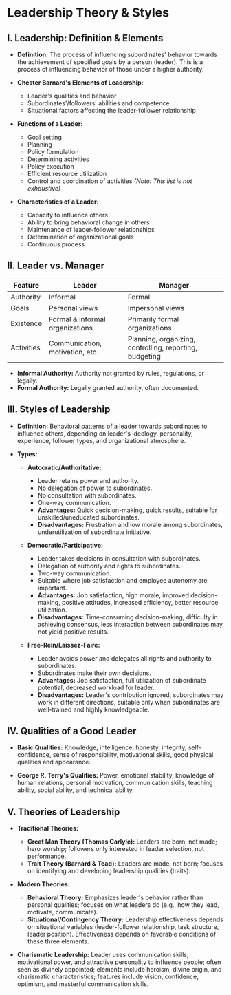 #  Leadership Theory & Styles

## I. Leadership: Definition & Elements

* **Definition:** The process of influencing subordinates' behavior towards the achievement of specified goals by a person (leader).  This is a process of influencing behavior of those under a higher authority.

* **Chester Barnard's Elements of Leadership:**
    * Leader's qualities and behavior
    * Subordinates'/followers' abilities and competence
    * Situational factors affecting the leader-follower relationship


* **Functions of a Leader:**
    * Goal setting
    * Planning
    * Policy formulation
    * Determining activities
    * Policy execution
    * Efficient resource utilization
    * Control and coordination of activities  *(Note: This list is not exhaustive)*


* **Characteristics of a Leader:**
    * Capacity to influence others
    * Ability to bring behavioral change in others
    * Maintenance of leader-follower relationships
    * Determination of organizational goals
    * Continuous process


## II. Leader vs. Manager

| Feature          | Leader                               | Manager                                  |
|-----------------|---------------------------------------|------------------------------------------|
| Authority        | Informal                               | Formal                                    |
| Goals             | Personal views                         | Impersonal views                         |
| Existence        | Formal & informal organizations       | Primarily formal organizations            |
| Activities       | Communication, motivation, etc.        | Planning, organizing, controlling, reporting, budgeting |


* **Informal Authority:** Authority not granted by rules, regulations, or legally.
* **Formal Authority:** Legally granted authority, often documented.


## III. Styles of Leadership

* **Definition:** Behavioral patterns of a leader towards subordinates to influence others, depending on leader's ideology, personality, experience, follower types, and organizational atmosphere.

* **Types:**

    * **Autocratic/Authoritative:**
        * Leader retains power and authority.
        * No delegation of power to subordinates.
        * No consultation with subordinates.
        * One-way communication.
        * **Advantages:** Quick decision-making, quick results, suitable for unskilled/uneducated subordinates.
        * **Disadvantages:** Frustration and low morale among subordinates, underutilization of subordinate initiative.


    * **Democratic/Participative:**
        * Leader takes decisions in consultation with subordinates.
        * Delegation of authority and rights to subordinates.
        * Two-way communication.
        * Suitable where job satisfaction and employee autonomy are important.
        * **Advantages:** Job satisfaction, high morale, improved decision-making, positive attitudes, increased efficiency, better resource utilization.
        * **Disadvantages:** Time-consuming decision-making, difficulty in achieving consensus, less interaction between subordinates may not yield positive results.


    * **Free-Rein/Laissez-Faire:**
        * Leader avoids power and delegates all rights and authority to subordinates.
        * Subordinates make their own decisions.
        * **Advantages:** Job satisfaction, full utilization of subordinate potential, decreased workload for leader.
        * **Disadvantages:** Leader's contribution ignored, subordinates may work in different directions, suitable only when subordinates are well-trained and highly knowledgeable.


## IV. Qualities of a Good Leader

* **Basic Qualities:** Knowledge, intelligence, honesty, integrity, self-confidence, sense of responsibility, motivational skills, good physical qualities and appearance.

* **George R. Terry's Qualities:** Power, emotional stability, knowledge of human relations, personal motivation, communication skills, teaching ability, social ability, and technical ability.


## V. Theories of Leadership

* **Traditional Theories:**
    * **Great Man Theory (Thomas Carlyle):**  Leaders are born, not made; hero worship; followers only interested in leader selection, not performance.
    * **Trait Theory (Barnard & Tead):** Leaders are made, not born;  focuses on identifying and developing leadership qualities (traits).


* **Modern Theories:**
    * **Behavioral Theory:** Emphasizes leader's behavior rather than personal qualities; focuses on what leaders do (e.g., how they lead, motivate, communicate).
    * **Situational/Contingency Theory:** Leadership effectiveness depends on situational variables (leader-follower relationship, task structure, leader position). Effectiveness depends on favorable conditions of these three elements.


* **Charismatic Leadership:**  Leader uses communication skills, motivational power, and attractive personality to influence people; often seen as divinely appointed; elements include heroism, divine origin, and charismatic characteristics; features include vision, confidence, optimism, and masterful communication skills.
